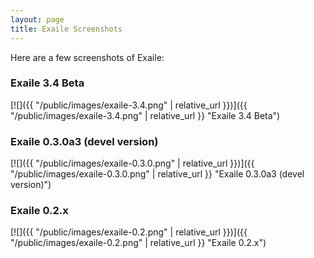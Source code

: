 ```yaml
---
layout: page
title: Exaile Screenshots
---
```


Here are a few screenshots of Exaile:

### Exaile 3.4 Beta

[![]({{ "/public/images/exaile-3.4.png" | relative_url }})]({{ "/public/images/exaile-3.4.png" | relative_url }} "Exaile 3.4 Beta")

### Exaile 0.3.0a3 (devel version)

[![]({{ "/public/images/exaile-0.3.0.png" | relative_url }})]({{ "/public/images/exaile-0.3.0.png" | relative_url }} "Exaile 0.3.0a3 (devel version)")

### Exaile 0.2.x

[![]({{ "/public/images/exaile-0.2.png" | relative_url }})]({{ "/public/images/exaile-0.2.png" | relative_url }} "Exaile 0.2.x")
